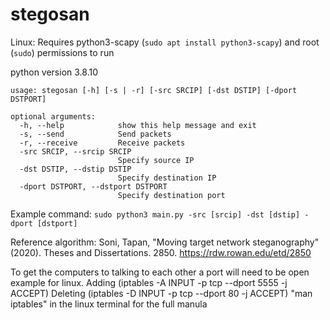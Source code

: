 # stegosan

Linux: Requires python3-scapy (`sudo apt install python3-scapy`) and root (`sudo`) permissions to run

python version 3.8.10

```
usage: stegosan [-h] [-s | -r] [-src SRCIP] [-dst DSTIP] [-dport DSTPORT]

optional arguments:
  -h, --help            show this help message and exit
  -s, --send            Send packets
  -r, --receive         Receive packets
  -src SRCIP, --srcip SRCIP
                        Specify source IP
  -dst DSTIP, --dstip DSTIP
                        Specify destination IP
  -dport DSTPORT, --dstport DSTPORT
                        Specify destination port
 ```

Example command:
`sudo python3 main.py -src [srcip] -dst [dstip] -dport [dstport]`

Reference algorithm: 
Soni, Tapan, "Moving target network steganography" (2020). Theses and Dissertations. 2850. https://rdw.rowan.edu/etd/2850

To get the computers to talking to each other a port will need to be open
example for linux.
  Adding (iptables -A INPUT -p tcp --dport 5555 -j ACCEPT)
  Deleting (iptables -D INPUT -p tcp --dport 80 -j ACCEPT)
"man iptables" in the linux terminal for the full manula

